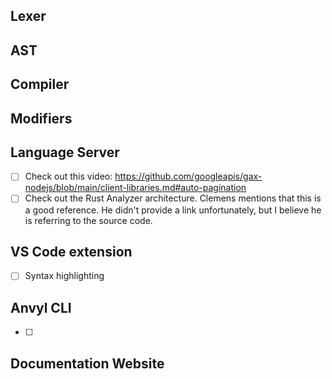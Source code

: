 
## Lexer

## AST

## Compiler

## Modifiers

## Language Server
- [ ] Check out this video: https://github.com/googleapis/gax-nodejs/blob/main/client-libraries.md#auto-pagination
- [ ] Check out the Rust Analyzer architecture.
      Clemens mentions that this is a good reference.
      He didn't provide a link unfortunately, but I believe he is referring to the source code.

## VS Code extension

- [ ] Syntax highlighting

## Anvyl CLI
- [ ] 

## Documentation Website